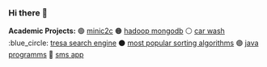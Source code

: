 ### Hi there 👋

**Academic Projects:**
:green_circle: [minic2c](https://github.com/GioaniBraouni/Compilers-I-Bison)
:orange_circle: [hadoop mongodb](https://github.com/GioaniBraouni/Big-Data-Management)
:white_circle: [car wash](https://github.com/GioaniBraouni/CarWash-App-GUI)
:blue_circle: [tresa search engine](https://github.com/GioaniBraouni/TReSa-Search-Engine)
:black_circle: [most popular sorting algorithms](https://github.com/GioaniBraouni/A-Collection-of-Sorting-Algorithms)
:purple_circle: [java programms](https://github.com/GioaniBraouni/A-Collection-of-Java-Programs)
:red_circle: [sms app](https://github.com/GioaniBraouni/Socket-Programming)
<!--
**GioaniBraouni/GioaniBraouni** is a ✨ _special_ ✨ repository because its `README.md` (this file) appears on your GitHub profile.

Here are some ideas to get you started:

- 🔭 I’m currently working on ...
- 🌱 I’m currently learning ...
- 👯 I’m looking to collaborate on ...
- 🤔 I’m looking for help with ...
- 💬 Ask me about ...
- 📫 How to reach me: ...
- 😄 Pronouns: ...
- ⚡ Fun fact: ...
-->
